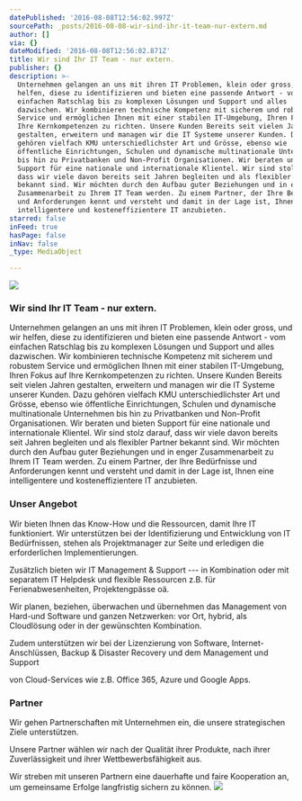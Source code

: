 ```yaml
---
datePublished: '2016-08-08T12:56:02.997Z'
sourcePath: _posts/2016-08-08-wir-sind-ihr-it-team-nur-extern.md
author: []
via: {}
dateModified: '2016-08-08T12:56:02.871Z'
title: Wir sind Ihr IT Team - nur extern.
publisher: {}
description: >-
  Unternehmen gelangen an uns mit ihren IT Problemen, klein oder gross, und wir
  helfen, diese zu identifizieren und bieten eine passende Antwort - vom
  einfachen Ratschlag bis zu komplexen Lösungen und Support und alles
  dazwischen. Wir kombinieren technische Kompetenz mit sicherem und robustem
  Service und ermöglichen Ihnen mit einer stabilen IT-Umgebung, Ihren Fokus auf
  Ihre Kernkompetenzen zu richten. Unsere Kunden Bereits seit vielen Jahren
  gestalten, erweitern und managen wir die IT Systeme unserer Kunden. Dazu
  gehören vielfach KMU unterschiedlichster Art und Grösse, ebenso wie
  öffentliche Einrichtungen, Schulen und dynamische multinationale Unternehmen
  bis hin zu Privatbanken und Non-Profit Organisationen. Wir beraten und bieten
  Support für eine nationale und internationale Klientel. Wir sind stolz darauf,
  dass wir viele davon bereits seit Jahren begleiten und als flexibler Partner
  bekannt sind. Wir möchten durch den Aufbau guter Beziehungen und in enger
  Zusammenarbeit zu Ihrem IT Team werden. Zu einem Partner, der Ihre Bedürfnisse
  und Anforderungen kennt und versteht und damit in der Lage ist, Ihnen eine
  intelligentere und kosteneffizientere IT anzubieten.
starred: false
inFeed: true
hasPage: false
inNav: false
_type: MediaObject

---
```

![](https://the-grid-user-content.s3-us-west-2.amazonaws.com/bf3672d1-662e-4723-9a32-c5e2d87b6b83.jpg)

### Wir sind Ihr IT Team - nur extern.

Unternehmen gelangen an uns mit ihren IT Problemen, klein oder gross, und wir helfen, diese zu identifizieren und bieten eine passende Antwort - vom einfachen Ratschlag bis zu komplexen Lösungen und Support und alles dazwischen. Wir kombinieren technische Kompetenz mit sicherem und robustem Service und ermöglichen Ihnen mit einer stabilen IT-Umgebung, Ihren Fokus auf Ihre Kernkompetenzen zu richten. Unsere Kunden Bereits seit vielen Jahren gestalten, erweitern und managen wir die IT Systeme unserer Kunden. Dazu gehören vielfach KMU unterschiedlichster Art und Grösse, ebenso wie öffentliche Einrichtungen, Schulen und dynamische multinationale Unternehmen bis hin zu Privatbanken und Non-Profit Organisationen. Wir beraten und bieten Support für eine nationale und internationale Klientel. Wir sind stolz darauf, dass wir viele davon bereits seit Jahren begleiten und als flexibler Partner bekannt sind. Wir möchten durch den Aufbau guter Beziehungen und in enger Zusammenarbeit zu Ihrem IT Team werden. Zu einem Partner, der Ihre Bedürfnisse und Anforderungen kennt und versteht und damit in der Lage ist, Ihnen eine intelligentere und kosteneffizientere IT anzubieten.

### Unser Angebot

Wir bieten Ihnen das Know-How und die Ressourcen, damit Ihre IT funktioniert. Wir unterstützen bei der Identifizierung und Entwicklung von IT Bedürfnissen, stehen als Projektmanager zur Seite und erledigen die erforderlichen Implementierungen.

Zusätzlich bieten wir IT Management & Support --- in Kombination oder mit separatem IT Helpdesk und flexible Ressourcen z.B. für Ferienabwesenheiten, Projektengpässe oä.

Wir planen, beziehen, überwachen und übernehmen das Management von Hard-und Software und ganzen Netzwerken: vor Ort, hybrid, als Cloudlösung oder in der gewünschten Kombination.

Zudem unterstützen wir bei der Lizenzierung von Software, Internet-Anschlüssen, Backup & Disaster Recovery und dem Management und Support

von Cloud-Services wie z.B. Office 365, Azure und Google Apps.

### Partner

Wir gehen Partnerschaften mit Unternehmen ein, die unsere strategischen Ziele unterstützen.

Unsere Partner wählen wir nach der Qualität ihrer Produkte, nach ihrer Zuverlässigkeit und ihrer Wettbewerbsfähigkeit aus.

Wir streben mit unseren Partnern eine dauerhafte und faire Kooperation an, um gemeinsame Erfolge langfristig sichern zu können.
![](https://the-grid-user-content.s3-us-west-2.amazonaws.com/bb61c0d0-8200-4b1a-ac69-8a0fe289f22e.jpg)